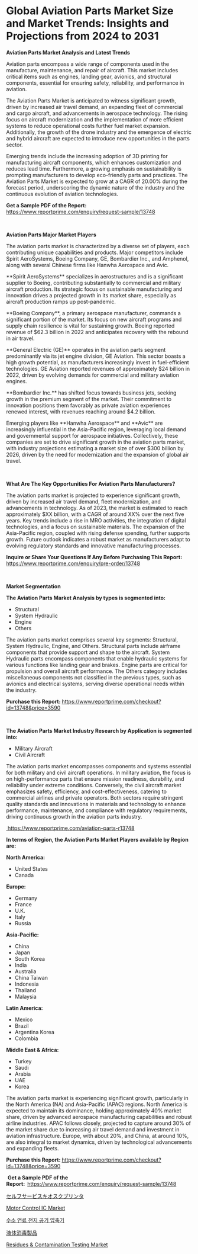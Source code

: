 <p><h1>Global Aviation Parts Market Size and Market Trends: Insights and Projections from 2024 to 2031</h1></p><p><strong>Aviation Parts Market Analysis and Latest Trends</strong></p>
<p><p>Aviation parts encompass a wide range of components used in the manufacture, maintenance, and repair of aircraft. This market includes critical items such as engines, landing gear, avionics, and structural components, essential for ensuring safety, reliability, and performance in aviation.</p><p>The Aviation Parts Market is anticipated to witness significant growth, driven by increased air travel demand, an expanding fleet of commercial and cargo aircraft, and advancements in aerospace technology. The rising focus on aircraft modernization and the implementation of more efficient systems to reduce operational costs further fuel market expansion. Additionally, the growth of the drone industry and the emergence of electric and hybrid aircraft are expected to introduce new opportunities in the parts sector.</p><p>Emerging trends include the increasing adoption of 3D printing for manufacturing aircraft components, which enhances customization and reduces lead time. Furthermore, a growing emphasis on sustainability is prompting manufacturers to develop eco-friendly parts and practices. The Aviation Parts Market is expected to grow at a CAGR of 20.00% during the forecast period, underscoring the dynamic nature of the industry and the continuous evolution of aviation technologies.</p></p>
<p><strong>Get a Sample PDF of the Report:&nbsp;</strong> <a href="https://www.reportprime.com/enquiry/request-sample/13748">https://www.reportprime.com/enquiry/request-sample/13748</a></p>
<p>&nbsp;</p>
<p><strong>Aviation Parts Major Market Players</strong></p>
<p><p>The aviation parts market is characterized by a diverse set of players, each contributing unique capabilities and products. Major competitors include Spirit AeroSystems, Boeing Company, GE, Bombardier Inc., and Amphenol, along with several Chinese firms like Hanwha Aerospace and Avic. </p><p>**Spirit AeroSystems** specializes in aerostructures and is a significant supplier to Boeing, contributing substantially to commercial and military aircraft production. Its strategic focus on sustainable manufacturing and innovation drives a projected growth in its market share, especially as aircraft production ramps up post-pandemic.</p><p>**Boeing Company**, a primary aerospace manufacturer, commands a significant portion of the market. Its focus on new aircraft programs and supply chain resilience is vital for sustaining growth. Boeing reported revenue of $62.3 billion in 2022 and anticipates recovery with the rebound in air travel.</p><p>**General Electric (GE)** operates in the aviation parts segment predominantly via its jet engine division, GE Aviation. This sector boasts a high growth potential, as manufacturers increasingly invest in fuel-efficient technologies. GE Aviation reported revenues of approximately $24 billion in 2022, driven by evolving demands for commercial and military aviation engines.</p><p>**Bombardier Inc.** has shifted focus towards business jets, seeking growth in the premium segment of the market. Their commitment to innovation positions them favorably as private aviation experiences renewed interest, with revenues reaching around $4.2 billion.</p><p>Emerging players like **Hanwha Aerospace** and **Avic** are increasingly influential in the Asia-Pacific region, leveraging local demand and governmental support for aerospace initiatives. Collectively, these companies are set to drive significant growth in the aviation parts market, with industry projections estimating a market size of over $300 billion by 2026, driven by the need for modernization and the expansion of global air travel.</p></p>
<p>&nbsp;</p>
<p><strong>What Are The Key Opportunities For Aviation Parts Manufacturers?</strong></p>
<p><p>The aviation parts market is projected to experience significant growth, driven by increased air travel demand, fleet modernization, and advancements in technology. As of 2023, the market is estimated to reach approximately $XX billion, with a CAGR of around XX% over the next five years. Key trends include a rise in MRO activities, the integration of digital technologies, and a focus on sustainable materials. The expansion of the Asia-Pacific region, coupled with rising defense spending, further supports growth. Future outlook indicates a robust market as manufacturers adapt to evolving regulatory standards and innovative manufacturing processes.</p></p>
<p><strong>Inquire or Share Your Questions If Any Before Purchasing This Report:</strong> <a href="https://www.reportprime.com/enquiry/pre-order/13748">https://www.reportprime.com/enquiry/pre-order/13748</a></p>
<p>&nbsp;</p>
<p><strong>Market Segmentation</strong></p>
<p><strong>The Aviation Parts Market Analysis by types is segmented into:</strong></p>
<p><ul><li>Structural</li><li>System Hydraulic</li><li>Engine</li><li>Others</li></ul></p>
<p><p>The aviation parts market comprises several key segments: Structural, System Hydraulic, Engine, and Others. Structural parts include airframe components that provide support and shape to the aircraft. System Hydraulic parts encompass components that enable hydraulic systems for various functions like landing gear and brakes. Engine parts are critical for propulsion and overall aircraft performance. The Others category includes miscellaneous components not classified in the previous types, such as avionics and electrical systems, serving diverse operational needs within the industry.</p></p>
<p><strong>Purchase this Report:&nbsp;</strong><a href="https://www.reportprime.com/checkout?id=13748&price=3590">https://www.reportprime.com/checkout?id=13748&price=3590</a></p>
<p>&nbsp;</p>
<p><strong>The Aviation Parts Market Industry Research by Application is segmented into:</strong></p>
<p><ul><li>Military Aircraft</li><li>Civil Aircraft</li></ul></p>
<p><p>The aviation parts market encompasses components and systems essential for both military and civil aircraft operations. In military aviation, the focus is on high-performance parts that ensure mission readiness, durability, and reliability under extreme conditions. Conversely, the civil aircraft market emphasizes safety, efficiency, and cost-effectiveness, catering to commercial airlines and private operators. Both sectors require stringent quality standards and innovations in materials and technology to enhance performance, maintenance, and compliance with regulatory requirements, driving continuous growth in the aviation parts industry.</p></p>
<p><a href="https://www.reportprime.com/aviation-parts-r13748">&nbsp;https://www.reportprime.com/aviation-parts-r13748</a></p>
<p><strong>In terms of Region, the Aviation Parts Market Players available by Region are:</strong></p>
<p>
    <p> <strong> North America: </strong>
        <ul>
            <li>United States</li>
            <li>Canada</li>
        </ul>
        </p> 
    <p> <strong> Europe: </strong>
        <ul>
            <li>Germany</li>
            <li>France</li>
            <li>U.K.</li>
            <li>Italy</li>
            <li>Russia</li>
        </ul>
        </p> 
    <p> <strong> Asia-Pacific: </strong>
        <ul>
            <li>China</li>
            <li>Japan</li>
            <li>South Korea</li>
            <li>India</li>
            <li>Australia</li>
            <li>China Taiwan</li>
            <li>Indonesia</li>
            <li>Thailand</li>
            <li>Malaysia</li>
        </ul>
        </p> 
    <p> <strong> Latin America: </strong>
        <ul>
            <li>Mexico</li>
            <li>Brazil</li>
            <li>Argentina Korea</li>
            <li>Colombia</li>
        </ul>
        </p> 
    <p> <strong> Middle East & Africa: </strong>
        <ul>
            <li>Turkey</li>
            <li>Saudi</li>
            <li>Arabia</li>
            <li>UAE</li>
            <li>Korea</li>
        </ul>
    </p>
    </p>
<p><p>The aviation parts market is experiencing significant growth, particularly in the North America (NA) and Asia-Pacific (APAC) regions. North America is expected to maintain its dominance, holding approximately 40% market share, driven by advanced aerospace manufacturing capabilities and robust airline industries. APAC follows closely, projected to capture around 30% of the market share due to increasing air travel demand and investment in aviation infrastructure. Europe, with about 20%, and China, at around 10%, are also integral to market dynamics, driven by technological advancements and expanding fleets.</p></p>
<p><strong>Purchase this Report: </strong><a href="https://www.reportprime.com/checkout?id=13748&price=3590">https://www.reportprime.com/checkout?id=13748&price=3590</a></p>
<p>&nbsp;<strong>Get a Sample PDF of the Report:&nbsp;&nbsp;</strong><a href="https://www.reportprime.com/enquiry/request-sample/13748">https://www.reportprime.com/enquiry/request-sample/13748</a></p>
<p><strong></strong></p>
<p><p><a href="https://medium.com/@bulahhamill83/%E3%82%BB%E3%83%AB%E3%83%95%E3%82%B5%E3%83%BC%E3%83%93%E3%82%B9%E3%82%AD%E3%82%AA%E3%82%B9%E3%82%AF%E3%83%97%E3%83%AA%E3%83%B3%E3%82%BF%E3%83%BC%E6%A5%AD%E7%95%8C%E4%BA%88%E6%B8%AC-%E5%B8%82%E5%A0%B4%E3%81%AE%E5%A4%89%E5%8C%96%E3%81%A8%E6%88%A6%E7%95%A5%E7%9A%84%E5%BF%85%E8%A6%81%E8%A6%81%E7%B4%A0-2024%E5%B9%B4-2031%E5%B9%B4-5d6cf6dd6017?postPublishedType=initial">セルフサービスキオスクプリンタ</a></p><p><a href="https://www.linkedin.com/pulse/market-dynamics-future-trends-global-motor-control-ic-sector-0mdnc?trackingId=Rjlov3NSS26PAtjMJPOmdg%3D%3D">Motor Control IC Market</a></p><p><a href="https://medium.com/@ayeshasikdar777/hydrogen-fuel-cell-air-compressor-market-%EC%9D%98-%EA%B8%80%EB%A1%9C%EB%B2%8C-%EC%8B%9C%EC%9E%A5-%EA%B0%9C%EC%9A%94%EB%8A%94-%EC%A0%84-%EC%84%B8%EA%B3%84-%EB%B0%8F-%EC%A3%BC%EC%9A%94-%EC%8B%9C%EC%9E%A5%EC%9D%98-%EC%82%B0%EC%97%85%EC%97%90-%EC%98%81%ED%96%A5%EC%9D%84-%EB%AF%B8%EC%B9%98%EB%8A%94-%EC%A3%BC%EC%9A%94-%ED%8A%B8%EB%A0%8C%EB%93%9C%EC%97%90-%EB%8C%80%ED%95%9C-%EB%8F%85%ED%8A%B9%ED%95%9C-29b0df21556b">수소 연료 전지 공기 압축기</a></p><p><a href="https://medium.com/@ismaelblick2023/liquid-disinfection-products-market-%E3%81%AF-%E3%82%B3%E3%82%B9%E3%83%88%E7%AE%A1%E7%90%86%E3%81%A8%E5%8A%B9%E7%8E%87%E5%90%91%E4%B8%8A%E3%82%92%E5%84%AA%E5%85%88%E3%81%97%E3%81%BE%E3%81%99-%E3%81%95%E3%82%89%E3%81%AB-%E5%A0%B1%E5%91%8A%E6%9B%B8%E3%81%AF%E5%B8%82%E5%A0%B4%E3%81%AE%E9%9C%80%E8%A6%81%E9%9D%A2%E3%81%A8%E4%BE%9B%E7%B5%A6%E9%9D%A2%E3%81%AE%E4%B8%A1%E6%96%B9%E3%82%92%E3%82%AB%E3%83%90%E3%83%BC%E3%81%97%E3%81%A6%E3%81%84%E3%81%BE%E3%81%99-liquid-3793e48b719f">液体消毒製品</a></p><p><a href="https://issuu.com/reportprime-2/docs/residues-contamination-testing-mark_3f91314b3d3ffb">Residues & Contamination Testing Market</a></p></p>
